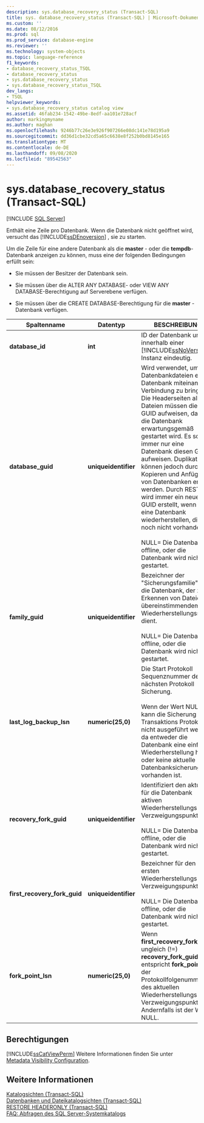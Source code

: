 ```yaml
---
description: sys.database_recovery_status (Transact-SQL)
title: sys. database_recovery_status (Transact-SQL) | Microsoft-Dokumentation
ms.custom: ''
ms.date: 08/12/2016
ms.prod: sql
ms.prod_service: database-engine
ms.reviewer: ''
ms.technology: system-objects
ms.topic: language-reference
f1_keywords:
- database_recovery_status_TSQL
- database_recovery_status
- sys.database_recovery_status
- sys.database_recovery_status_TSQL
dev_langs:
- TSQL
helpviewer_keywords:
- sys.database_recovery_status catalog view
ms.assetid: 46fab234-1542-49be-8edf-aa101e728acf
author: markingmyname
ms.author: maghan
ms.openlocfilehash: 9246b77c26e3e926f907266e08dc141e78d195a9
ms.sourcegitcommit: dd36d1cbe32cd5a65c6638e8f252b0bd8145e165
ms.translationtype: MT
ms.contentlocale: de-DE
ms.lasthandoff: 09/08/2020
ms.locfileid: "89542563"
---
```

# <a name="sysdatabase_recovery_status-transact-sql"></a>sys.database_recovery_status (Transact-SQL)
[!INCLUDE [SQL Server](../../includes/applies-to-version/sqlserver.md)]

  Enthält eine Zeile pro Datenbank. Wenn die Datenbank nicht geöffnet wird, versucht das [!INCLUDE[ssDEnoversion](../../includes/ssdenoversion-md.md)] , sie zu starten.  
  
 Um die Zeile für eine andere Datenbank als die **master** - oder die **tempdb**-Datenbank anzeigen zu können, muss eine der folgenden Bedingungen erfüllt sein:  
  
-   Sie müssen der Besitzer der Datenbank sein.  
  
-   Sie müssen über die ALTER ANY DATABASE- oder VIEW ANY DATABASE-Berechtigung auf Serverebene verfügen.  
  
-   Sie müssen über die CREATE DATABASE-Berechtigung für die **master** -Datenbank verfügen.    
  
|Spaltenname|Datentyp|BESCHREIBUNG|  
|-----------------|---------------|-----------------|  
|**database_id**|**int**|ID der Datenbank und innerhalb einer [!INCLUDE[ssNoVersion](../../includes/ssnoversion-md.md)]-Instanz eindeutig.|  
|**database_guid**|**uniqueidentifier**|Wird verwendet, um alle Datenbankdateien einer Datenbank miteinander in Verbindung zu bringen. Die Headerseiten aller Dateien müssen diesen GUID aufweisen, damit die Datenbank erwartungsgemäß gestartet wird. Es sollte immer nur eine Datenbank diesen GUID aufweisen. Duplikate können jedoch durch Kopieren und Anfügen von Datenbanken erstellt werden. Durch RESTORE wird immer ein neuer GUID erstellt, wenn Sie eine Datenbank wiederherstellen, die noch nicht vorhanden ist.<br /><br /> NULL= Die Datenbank ist offline, oder die Datenbank wird nicht gestartet.|  
|**family_guid**|**uniqueidentifier**|Bezeichner der "Sicherungsfamilie" für die Datenbank, der zum Erkennen von Dateien mit übereinstimmendem Wiederherstellungsstatus dient.<br /><br /> NULL= Die Datenbank ist offline, oder die Datenbank wird nicht gestartet.|  
|**last_log_backup_lsn**|**numeric(25,0)**|Die Start Protokoll Sequenznummer der nächsten Protokoll Sicherung.<br /><br /> Wenn der Wert NULL ist, kann die Sicherung eines Transaktions Protokolls nicht ausgeführt werden, da entweder die Datenbank eine einfache Wiederherstellung hat oder keine aktuelle Datenbanksicherung vorhanden ist.|  
|**recovery_fork_guid**|**uniqueidentifier**|Identifiziert den aktuell für die Datenbank aktiven Wiederherstellungs-Verzweigungspunkt.<br /><br /> NULL= Die Datenbank ist offline, oder die Datenbank wird nicht gestartet.|  
|**first_recovery_fork_guid**|**uniqueidentifier**|Bezeichner für den ersten Wiederherstellungs-Verzweigungspunkt.<br /><br /> NULL= Die Datenbank ist offline, oder die Datenbank wird nicht gestartet.|  
|**fork_point_lsn**|**numeric(25,0)**|Wenn **first_recovery_fork_guid** ungleich (!=) **recovery_fork_guid**ist, entspricht **fork_point_lsn** der Protokollfolgenummer des aktuellen Wiederherstellungs-Verzweigungspunkts. Andernfalls ist der Wert NULL.|  
  
## <a name="permissions"></a>Berechtigungen  
 [!INCLUDE[ssCatViewPerm](../../includes/sscatviewperm-md.md)] Weitere Informationen finden Sie unter [Metadata Visibility Configuration](../../relational-databases/security/metadata-visibility-configuration.md).  
  
## <a name="see-also"></a>Weitere Informationen  
 [Katalogsichten &#40;Transact-SQL&#41;](../../relational-databases/system-catalog-views/catalog-views-transact-sql.md)   
 [Datenbanken und Dateikatalogsichten &#40;Transact-SQL&#41;](../../relational-databases/system-catalog-views/databases-and-files-catalog-views-transact-sql.md)   
 [RESTORE HEADERONLY &#40;Transact-SQL&#41;](../../t-sql/statements/restore-statements-headeronly-transact-sql.md)   
 [FAQ: Abfragen des SQL Server-Systemkatalogs](../../relational-databases/system-catalog-views/querying-the-sql-server-system-catalog-faq.md)  
  
  
